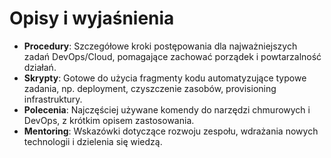 # Opisy i wyjaśnienia

- **Procedury**: Szczegółowe kroki postępowania dla najważniejszych zadań DevOps/Cloud, pomagające zachować porządek i powtarzalność działań.
- **Skrypty**: Gotowe do użycia fragmenty kodu automatyzujące typowe zadania, np. deployment, czyszczenie zasobów, provisioning infrastruktury.
- **Polecenia**: Najczęściej używane komendy do narzędzi chmurowych i DevOps, z krótkim opisem zastosowania.
- **Mentoring**: Wskazówki dotyczące rozwoju zespołu, wdrażania nowych technologii i dzielenia się wiedzą. 